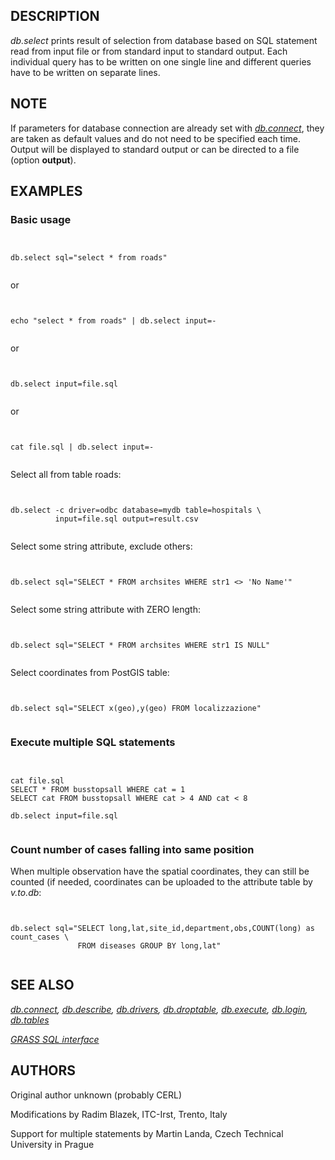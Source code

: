 
## DESCRIPTION

*db.select* prints result of selection from database based on
SQL statement read from input file or from standard input to standard
output. Each individual query has to be written on one single line and
different queries have to be written on separate lines.

## NOTE

If parameters for database connection are already set with
*[db.connect](db.connect.html)*, they are taken as
default values and do not need to be specified each time. Output will
be displayed to standard output or can be directed to a file
(option **output**).

## EXAMPLES

### Basic usage

```


db.select sql="select * from roads"


```

or

```


echo "select * from roads" | db.select input=-


```

or

```


db.select input=file.sql


```

or

```


cat file.sql | db.select input=-


```

Select all from table roads:

```


db.select -c driver=odbc database=mydb table=hospitals \
          input=file.sql output=result.csv


```

Select some string attribute, exclude others:

```


db.select sql="SELECT * FROM archsites WHERE str1 <> 'No Name'"


```

Select some string attribute with ZERO length:

```


db.select sql="SELECT * FROM archsites WHERE str1 IS NULL"


```

Select coordinates from PostGIS table:

```


db.select sql="SELECT x(geo),y(geo) FROM localizzazione"


```

### Execute multiple SQL statements

```


cat file.sql
SELECT * FROM busstopsall WHERE cat = 1
SELECT cat FROM busstopsall WHERE cat > 4 AND cat < 8

db.select input=file.sql


```

### Count number of cases falling into same position

When multiple observation have the spatial coordinates, they can still
be counted (if needed, coordinates can be uploaded to the attribute
table by *v.to.db*:

```


db.select sql="SELECT long,lat,site_id,department,obs,COUNT(long) as count_cases \
               FROM diseases GROUP BY long,lat"


```

## SEE ALSO

*[db.connect](db.connect.html),
[db.describe](db.describe.html),
[db.drivers](db.drivers.html),
[db.droptable](db.droptable.html),
[db.execute](db.execute.html),
[db.login](db.login.html),
[db.tables](db.tables.html)*

*[GRASS SQL interface](sql.html)*

## AUTHORS

Original author unknown (probably CERL)

Modifications by Radim Blazek, ITC-Irst, Trento, Italy

Support for multiple statements by Martin Landa, Czech Technical University in Prague
